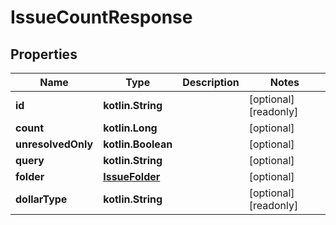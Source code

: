 
# IssueCountResponse

## Properties
Name | Type | Description | Notes
------------ | ------------- | ------------- | -------------
**id** | **kotlin.String** |  |  [optional] [readonly]
**count** | **kotlin.Long** |  |  [optional]
**unresolvedOnly** | **kotlin.Boolean** |  |  [optional]
**query** | **kotlin.String** |  |  [optional]
**folder** | [**IssueFolder**](IssueFolder.md) |  |  [optional]
**dollarType** | **kotlin.String** |  |  [optional] [readonly]



